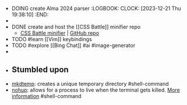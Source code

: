 - DOING create Alma 2024 parser
  :LOGBOOK:
  CLOCK: [2023-12-21 Thu 19:38:10]
  :END:
-
- DONE create and host the [[CSS Battle]] minifier repo
	- [CSS Battle minifier](https://cssminifier.vercel.app/) | [GitHub repo](https://github.com/astr0n0mer/cssbattle)
- TODO #learn [[Vim]] keybindings
- TODO #explore [[Bing Chat]] #ai #image-generator
-
- ## Stumbled upon
- [mkdtemp](https://www.commandlinux.com/man-page/man3/mkdtemp.3.html): creates a unique temporary directory #shell-command
- [nohup](https://command-not-found.com/nohup): allows for a process to live when the terminal gets killed. [More information](https://www.gnu.org/software/coreutils/manual/html_node/nohup-invocation.html#nohup-invocation) #shell-command